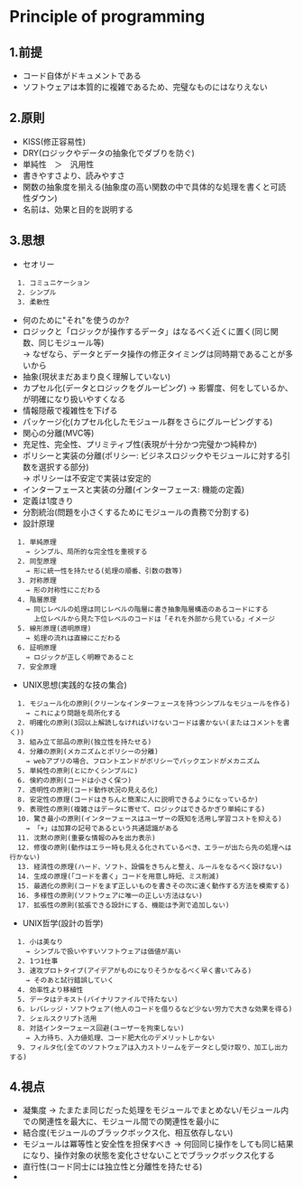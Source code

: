 # Principle of programming

## 1.前提
- コード自体がドキュメントである
- ソフトウェアは本質的に複雑であるため、完璧なものにはなりえない

## 2.原則
- KISS(修正容易性)
- DRY(ロジックやデータの抽象化でダブりを防ぐ)
- 単純性　＞　汎用性
- 書きやすさより、読みやすさ
- 関数の抽象度を揃える(抽象度の高い関数の中で具体的な処理を書くと可読性ダウン)
- 名前は、効果と目的を説明する

## 3.思想
- セオリー
```
  1. コミュニケーション
  2. シンプル
  3. 柔軟性
```
- 何のために"それ"を使うのか?
- ロジックと「ロジックが操作するデータ」はなるべく近くに置く(同じ関数、同じモジュール等)  
  → なぜなら、データとデータ操作の修正タイミングは同時期であることが多いから
- 抽象(現状まだあまり良く理解していない)
- カプセル化(データとロジックをグルーピング)
  → 影響度、何をしているか、が明確になり扱いやすくなる
- 情報隠蔽で複雑性を下げる
- パッケージ化(カプセル化したモジュール群をさらにグルーピングする)
- 関心の分離(MVC等)
- 充足性、完全性、プリミティブ性(表現が十分かつ完璧かつ純粋か)
- ポリシーと実装の分離(ポリシー: ビジネスロジックやモジュールに対する引数を選択する部分)  
  → ポリシーは不安定で実装は安定的
- インターフェースと実装の分離(インターフェース: 機能の定義)
- 定義は1度きり
- 分割統治(問題を小さくするためにモジュールの責務で分割する)
- 設計原理
```
  1. 単純原理
    → シンプル、局所的な完全性を重視する
  2. 同型原理
    → 形に統一性を持たせる(処理の順番、引数の数等)
  3. 対称原理
    → 形の対称性にこだわる
  4. 階層原理
    → 同じレベルの処理は同じレベルの階層に書き抽象階層構造のあるコードにする
      上位レベルから見た下位レベルのコードは「それを外部から見ている」イメージ
  5. 線形原理(透明原理)
    → 処理の流れは直線にこだわる
  6. 証明原理
    → ロジックが正しく明瞭であること
  7. 安全原理
```
- UNIX思想(実践的な技の集合)
```
  1. モジュール化の原則(クリーンなインターフェースを持つシンプルなモジュールを作る)
    → これにより問題を局所化する
  2. 明確化の原則(3回以上解読しなければいけないコードは書かない(またはコメントを書く))
  3. 組み立て部品の原則(独立性を持たせる)
  4. 分離の原則(メカニズムとポリシーの分離)
    → webアプリの場合、フロントエンドがポリシーでバックエンドがメカニズム
  5. 単純性の原則(とにかくシンプルに)
  6. 倹約の原則(コードは小さく保つ)
  7. 透明性の原則(コード動作状況の見える化)
  8. 安定性の原理(コードはきちんと簡潔に人に説明できるようになっているか)
  9. 表現性の原則(複雑さはデータに寄せて、ロジックはできるかぎり単純にする)
  10. 驚き最小の原則(インターフェースはユーザーの既知を活用し学習コストを抑える)
    → 「+」は加算の記号であるという共通認識がある
  11. 沈黙の原則(重要な情報のみを出力表示)
  12. 修復の原則(動作はエラー時も見える化されているべき、エラーが出たら先の処理へは行かない)
  13. 経済性の原理(ハード、ソフト、設備をきちんと整え、ルールをなるべく設けない)
  14. 生成の原理(「コードを書く」コードを用意し時短、ミス削減)
  15. 最適化の原則(コードをまず正しいものを書きその次に速く動作する方法を模索する)
  16. 多様性の原則(ソフトウェアに唯一の正しい方法はない)
  17. 拡張性の原則(拡張できる設計にする、機能は予測で追加しない)
```
- UNIX哲学(設計の哲学)
```
  1. 小は美なり
    → シンプルで扱いやすいソフトウェアは価値が高い
  2. 1つ1仕事
  3. 速攻プロトタイプ(アイデアがものになりそうかなるべく早く書いてみる)
    → そのあと試行錯誤していく
  4. 効率性より移植性
  5. データはテキスト(バイナリファイルで持たない)
  6. レバレッジ・ソフトウェア(他人のコードを借りるなど少ない労力で大きな効果を得る)
  7. シェルスクリプト活用
  8. 対話インターフェース回避(ユーザーを拘束しない)
    → 入力待ち、入力値処理、コード肥大化のデメリットしかない
  9. フィルタ化(全てのソフトウェアは入力ストリームをデータとし受け取り、加工し出力する)
```

## 4.視点
- 凝集度
  → たまたま同じだった処理をモジュールでまとめない/モジュール内での関連性を最大に、モジュール間での関連性を最小に
- 結合度(モジュールのブラックボックス化、相互依存しない)
- モジュールは冪等性と安全性を担保すべき
  → 何回同じ操作をしても同じ結果になり、操作対象の状態を変化させないことでブラックボックス化する
- 直行性(コード同士には独立性と分離性を持たせる)
- 
